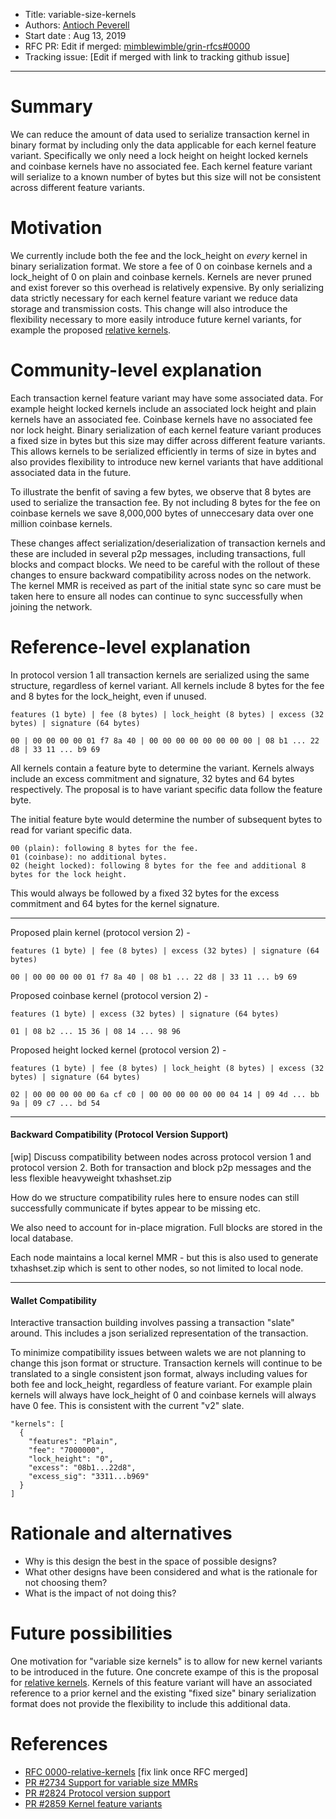 
- Title: variable-size-kernels
- Authors: [Antioch Peverell](mailto:apeverell@protonmail.com)
- Start date : Aug 13, 2019
- RFC PR: Edit if merged: [mimblewimble/grin-rfcs#0000](https://github.com/mimblewimble/grin-rfcs/pull/0000)
- Tracking issue: [Edit if merged with link to tracking github issue]

---

# Summary
[summary]: #summary

We can reduce the amount of data used to serialize transaction kernel in binary format by including only the data applicable for each kernel feature variant. Specifically we only need a lock height on height locked kernels and coinbase kernels have no associated fee. Each kernel feature variant will serialize to a known number of bytes but this size will not be consistent across different feature variants.

# Motivation
[motivation]: #motivation

We currently include both the fee and the lock_height on _every_ kernel in binary serialization format. We store a fee of 0 on coinbase kernels and a lock_height of 0 on plain and coinbase kernels. Kernels are never pruned and exist forever so this overhead is relatively expensive. By only serializing data strictly necessary for each kernel feature variant we reduce data storage and transmission costs. This change will also introduce the flexibility necessary to more easily introduce future kernel variants, for example the proposed [relative kernels][0].

# Community-level explanation
[community-level-explanation]: #community-level-explanation

Each transaction kernel feature variant may have some associated data. For example height locked kernels include an associated lock height and plain kernels have an associated fee. Coinbase kernels have no associated fee nor lock height. Binary serialization of each kernel feature variant produces a fixed size in bytes but this size may differ across different feature variants. This allows kernels to be serialized efficiently in terms of size in bytes and also provides flexibility to introduce new kernel variants that have additional associated data in the future.

To illustrate the benfit of saving a few bytes, we observe that 8 bytes are used to serialize the transaction fee. By not including 8 bytes for the fee on coinbase kernels we save 8,000,000 bytes of unneccesary data over one million coinbase kernels.

These changes affect serialization/deserialization of transaction kernels and these are included in several p2p messages, including transactions, full blocks and compact blocks. We need to be careful with the rollout of these changes to ensure backward compatibility across nodes on the network. The kernel MMR is received as part of the initial state sync so care must be taken here to ensure all nodes can continue to sync successfully when joining the network.

# Reference-level explanation
[reference-level-explanation]: #reference-level-explanation

In protocol version 1 all transaction kernels are serialized using the same structure, regardless of kernel variant. All kernels include 8 bytes for the fee and 8 bytes for the lock_height, even if unused.

```
features (1 byte) | fee (8 bytes) | lock_height (8 bytes) | excess (32 bytes) | signature (64 bytes)

00 | 00 00 00 00 01 f7 8a 40 | 00 00 00 00 00 00 00 00 | 08 b1 ... 22 d8 | 33 11 ... b9 69
```

All kernels contain a feature byte to determine the variant. Kernels always include an excess commitment and signature, 32 bytes and 64 bytes respectively. The proposal is to have variant specific data follow the feature byte.

The initial feature byte would determine the number of subsequent bytes to read for variant specific data.

```
00 (plain): following 8 bytes for the fee.
01 (coinbase): no additional bytes.
02 (height locked): following 8 bytes for the fee and additional 8 bytes for the lock height.
```

This would always be followed by a fixed 32 bytes for the excess commitment and 64 bytes for the kernel signature.

----

Proposed plain kernel (protocol version 2) -

```
features (1 byte) | fee (8 bytes) | excess (32 bytes) | signature (64 bytes)

00 | 00 00 00 00 01 f7 8a 40 | 08 b1 ... 22 d8 | 33 11 ... b9 69
```

Proposed coinbase kernel (protocol version 2) -

```
features (1 byte) | excess (32 bytes) | signature (64 bytes)

01 | 08 b2 ... 15 36 | 08 14 ... 98 96
```

Proposed height locked kernel (protocol version 2) -

```
features (1 byte) | fee (8 bytes) | lock_height (8 bytes) | excess (32 bytes) | signature (64 bytes)

02 | 00 00 00 00 00 6a cf c0 | 00 00 00 00 00 00 04 14 | 09 4d ... bb 9a | 09 c7 ... bd 54
```

----

#### Backward Compatibility (Protocol Version Support)

[wip] Discuss compatibility between nodes across protocol version 1 and protocol version 2. Both for transaction and block p2p messages and the less flexible heavyweight txhashset.zip

How do we structure compatibility rules here to ensure nodes can still successfully communicate if bytes appear to be missing etc.

We also need to account for in-place migration. Full blocks are stored in the local database.

Each node maintains a local kernel MMR - but this is also used to generate txhashset.zip which is sent to other nodes, so not limited to local node.

----

#### Wallet Compatibility

Interactive transaction building involves passing a transaction "slate" around. This includes a json serialized representation of the transaction.

To minimize compatibility issues between walets we are not planning to change this json format or structure. Transaction kernels will continue to be translated to a single consistent json format, always including values for both fee and lock_height, regardless of feature variant. For example plain kernels will always have lock_height of 0 and coinbase kernels will always have 0 fee. This is consistent with the current "v2" slate.

```
"kernels": [
  {
	"features": "Plain",
	"fee": "7000000",
	"lock_height": "0",
	"excess": "08b1...22d8",
	"excess_sig": "3311...b969"
  }
]
```

# Rationale and alternatives
[rationale-and-alternatives]: #rationale-and-alternatives

- Why is this design the best in the space of possible designs?
- What other designs have been considered and what is the rationale for not choosing them?
- What is the impact of not doing this?

# Future possibilities
[future-possibilities]: #future-possibilities

One motivation for "variable size kernels" is to allow for new kernel variants to be introduced in the future. One concrete exampe of this is the proposal for [relative kernels][0]. Kernels of this feature variant will have an associated reference to a prior kernel and the existing "fixed size" binary serialization format does not provide the flexibility to include this additional data.

# References
[references]: #references

* [RFC 0000-relative-kernels][0] [fix link once RFC merged]
* [PR #2734 Support for variable size MMRs][1]
* [PR #2824 Protocol version support][2]
* [PR #2859 Kernel feature variants][3]

[0]: https://github.com/mimblewimble/grin-rfcs/blob/master/text/0000-relative-kernels.md
[1]: https://github.com/mimblewimble/grin/pull/2734
[2]: https://github.com/mimblewimble/grin/pull/2824
[3]: https://github.com/mimblewimble/grin/pull/2859
